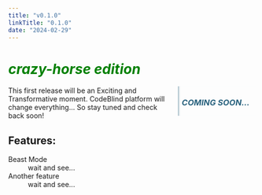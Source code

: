 ```yaml
---
title: "v0.1.0"
linkTitle: "0.1.0"
date: "2024-02-29"
---
```


<style>
aside {
  width: 30%;
  padding-left: 0.5rem;
  margin-left: 0.5rem;
  float: right;
  box-shadow: inset 5px 0 5px -5px #29627e;
  font-style: italic;
  color: #29627e;
}

aside > p { 
  margin: 0.5rem;
}

i {
  color: green;
}

</style>



<h1>
  <i>
    crazy-horse edition
  </i>
</h1>


<aside>
  <h3>COMING SOON...</h3>
</aside>

<p>
  This first release will be an Exciting and Transformative  moment. CodeBlind platform will change everything... So stay tuned and check back soon!
</p>


<h2>Features:</h2>

<dl>
  <dt>Beast Mode</dt>
  <dd>wait and see...</dd>

  <dt>Another feature</dt>
  <dd>wait and see...</dd>
</dl>

